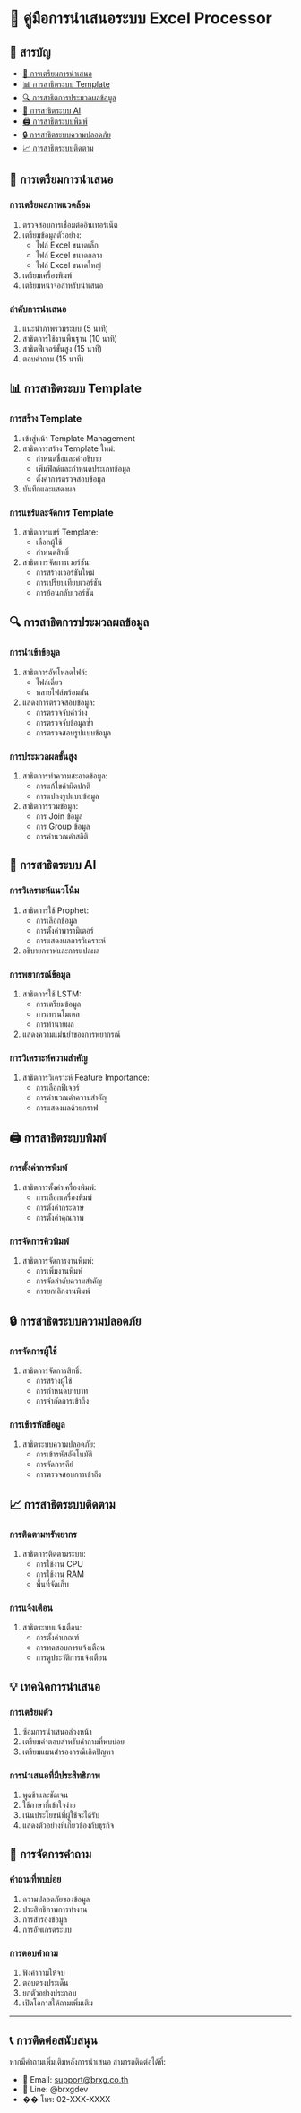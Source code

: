 # 🎯 คู่มือการนำเสนอระบบ Excel Processor

## 📑 สารบัญ
- [🎨 การเตรียมการนำเสนอ](#-การเตรียมการนำเสนอ)
- [📊 การสาธิตระบบ Template](#-การสาธิตระบบ-template)
- [🔍 การสาธิตการประมวลผลข้อมูล](#-การสาธิตการประมวลผลข้อมูล)
- [🤖 การสาธิตระบบ AI](#-การสาธิตระบบ-ai)
- [🖨️ การสาธิตระบบพิมพ์](#️-การสาธิตระบบพิมพ์)
- [🔒 การสาธิตระบบความปลอดภัย](#-การสาธิตระบบความปลอดภัย)
- [📈 การสาธิตระบบติดตาม](#-การสาธิตระบบติดตาม)

## 🎨 การเตรียมการนำเสนอ

### การเตรียมสภาพแวดล้อม
1. ตรวจสอบการเชื่อมต่ออินเทอร์เน็ต
2. เตรียมข้อมูลตัวอย่าง:
   - ไฟล์ Excel ขนาดเล็ก
   - ไฟล์ Excel ขนาดกลาง
   - ไฟล์ Excel ขนาดใหญ่
3. เตรียมเครื่องพิมพ์
4. เตรียมหน้าจอสำหรับนำเสนอ

### ลำดับการนำเสนอ
1. แนะนำภาพรวมระบบ (5 นาที)
2. สาธิตการใช้งานพื้นฐาน (10 นาที)
3. สาธิตฟีเจอร์ขั้นสูง (15 นาที)
4. ตอบคำถาม (15 นาที)

## 📊 การสาธิตระบบ Template

### การสร้าง Template
1. เข้าสู่หน้า Template Management
2. สาธิตการสร้าง Template ใหม่:
   - กำหนดชื่อและคำอธิบาย
   - เพิ่มฟิลด์และกำหนดประเภทข้อมูล
   - ตั้งค่าการตรวจสอบข้อมูล
3. บันทึกและแสดงผล

### การแชร์และจัดการ Template
1. สาธิตการแชร์ Template:
   - เลือกผู้ใช้
   - กำหนดสิทธิ์
2. สาธิตการจัดการเวอร์ชัน:
   - การสร้างเวอร์ชันใหม่
   - การเปรียบเทียบเวอร์ชัน
   - การย้อนกลับเวอร์ชัน

## 🔍 การสาธิตการประมวลผลข้อมูล

### การนำเข้าข้อมูล
1. สาธิตการอัพโหลดไฟล์:
   - ไฟล์เดี่ยว
   - หลายไฟล์พร้อมกัน
2. แสดงการตรวจสอบข้อมูล:
   - การตรวจจับค่าว่าง
   - การตรวจจับข้อมูลซ้ำ
   - การตรวจสอบรูปแบบข้อมูล

### การประมวลผลขั้นสูง
1. สาธิตการทำความสะอาดข้อมูล:
   - การแก้ไขค่าผิดปกติ
   - การแปลงรูปแบบข้อมูล
2. สาธิตการรวมข้อมูล:
   - การ Join ข้อมูล
   - การ Group ข้อมูล
   - การคำนวณค่าสถิติ

## 🤖 การสาธิตระบบ AI

### การวิเคราะห์แนวโน้ม
1. สาธิตการใช้ Prophet:
   - การเลือกข้อมูล
   - การตั้งค่าพารามิเตอร์
   - การแสดงผลการวิเคราะห์
2. อธิบายกราฟและการแปลผล

### การพยากรณ์ข้อมูล
1. สาธิตการใช้ LSTM:
   - การเตรียมข้อมูล
   - การเทรนโมเดล
   - การทำนายผล
2. แสดงความแม่นยำของการพยากรณ์

### การวิเคราะห์ความสำคัญ
1. สาธิตการวิเคราะห์ Feature Importance:
   - การเลือกฟีเจอร์
   - การคำนวณค่าความสำคัญ
   - การแสดงผลด้วยกราฟ

## 🖨️ การสาธิตระบบพิมพ์

### การตั้งค่าการพิมพ์
1. สาธิตการตั้งค่าเครื่องพิมพ์:
   - การเลือกเครื่องพิมพ์
   - การตั้งค่ากระดาษ
   - การตั้งค่าคุณภาพ

### การจัดการคิวพิมพ์
1. สาธิตการจัดการงานพิมพ์:
   - การเพิ่มงานพิมพ์
   - การจัดลำดับความสำคัญ
   - การยกเลิกงานพิมพ์

## 🔒 การสาธิตระบบความปลอดภัย

### การจัดการผู้ใช้
1. สาธิตการจัดการสิทธิ์:
   - การสร้างผู้ใช้
   - การกำหนดบทบาท
   - การจำกัดการเข้าถึง

### การเข้ารหัสข้อมูล
1. สาธิตระบบความปลอดภัย:
   - การเข้ารหัสอัตโนมัติ
   - การจัดการคีย์
   - การตรวจสอบการเข้าถึง

## 📈 การสาธิตระบบติดตาม

### การติดตามทรัพยากร
1. สาธิตการติดตามระบบ:
   - การใช้งาน CPU
   - การใช้งาน RAM
   - พื้นที่จัดเก็บ

### การแจ้งเตือน
1. สาธิตระบบแจ้งเตือน:
   - การตั้งค่าเกณฑ์
   - การทดสอบการแจ้งเตือน
   - การดูประวัติการแจ้งเตือน

## 💡 เทคนิคการนำเสนอ

### การเตรียมตัว
1. ซ้อมการนำเสนอล่วงหน้า
2. เตรียมคำตอบสำหรับคำถามที่พบบ่อย
3. เตรียมแผนสำรองกรณีเกิดปัญหา

### การนำเสนอที่มีประสิทธิภาพ
1. พูดช้าและชัดเจน
2. ใช้ภาษาที่เข้าใจง่าย
3. เน้นประโยชน์ที่ผู้ใช้จะได้รับ
4. แสดงตัวอย่างที่เกี่ยวข้องกับธุรกิจ

## 📝 การจัดการคำถาม

### คำถามที่พบบ่อย
1. ความปลอดภัยของข้อมูล
2. ประสิทธิภาพการทำงาน
3. การสำรองข้อมูล
4. การอัพเกรดระบบ

### การตอบคำถาม
1. ฟังคำถามให้จบ
2. ตอบตรงประเด็น
3. ยกตัวอย่างประกอบ
4. เปิดโอกาสให้ถามเพิ่มเติม

---

## 📞 การติดต่อสนับสนุน

หากมีคำถามเพิ่มเติมหลังการนำเสนอ สามารถติดต่อได้ที่:
- 📧 Email: support@brxg.co.th
- 💬 Line: @brxgdev
- �� โทร: 02-XXX-XXXX 
